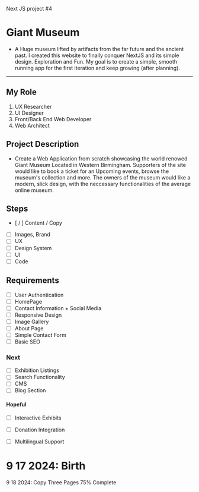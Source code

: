 Next JS project #4
# Giant Museum
- A Huge museum lifted by artifacts from the far future and the ancient past. I created this website to finally conquer NextJS and its simple design. Exploration and Fun. My goal is to create a simple, smooth running app for the first iteration and keep growing (after planning).
---

## My Role
1. UX Researcher
2. UI Designer
3. Front/Back End Web Developer
4. Web Architect

## Project Description
- Create a Web Application from scratch showcasing the world renowed Giant Museum Located in Western Birmingham. Supporters of the site would like to book a ticket for an Upcoming events, browse the museum's collection and more. 
The owners of the museum would like a modern, slick design, with the neccessary functionalities of the average online museum. 

## Steps
- [ / ] Content / Copy
- [  ] Images, Brand
- [  ] UX
- [  ] Design System
- [  ] UI 
- [  ] Code  

## Requirements
- [ ] User Authentication
- [ ] HomePage
- [ ] Contact Information + Social Media
- [ ] Responsive Design
- [ ] Image Gallery
- [ ] About Page
- [ ] Simple Contact Form
- [ ] Basic SEO

### Next
- [ ] Exhibition Listings
- [ ] Search Functionality
- [ ] CMS
- [ ] Blog Section

#### Hopeful 
- [ ] Interactive Exhibits
- [ ] Donation Integration
- [ ] Multilingual Support 


# 9 17 2024: Birth
9 18 2024: Copy Three Pages 75% Complete


